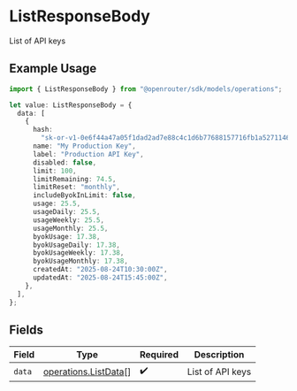 # ListResponseBody

List of API keys

## Example Usage

```typescript
import { ListResponseBody } from "@openrouter/sdk/models/operations";

let value: ListResponseBody = {
  data: [
    {
      hash:
        "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",
      name: "My Production Key",
      label: "Production API Key",
      disabled: false,
      limit: 100,
      limitRemaining: 74.5,
      limitReset: "monthly",
      includeByokInLimit: false,
      usage: 25.5,
      usageDaily: 25.5,
      usageWeekly: 25.5,
      usageMonthly: 25.5,
      byokUsage: 17.38,
      byokUsageDaily: 17.38,
      byokUsageWeekly: 17.38,
      byokUsageMonthly: 17.38,
      createdAt: "2025-08-24T10:30:00Z",
      updatedAt: "2025-08-24T15:45:00Z",
    },
  ],
};
```

## Fields

| Field                                                        | Type                                                         | Required                                                     | Description                                                  |
| ------------------------------------------------------------ | ------------------------------------------------------------ | ------------------------------------------------------------ | ------------------------------------------------------------ |
| `data`                                                       | [operations.ListData](../../models/operations/listdata.md)[] | :heavy_check_mark:                                           | List of API keys                                             |